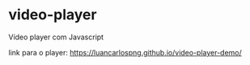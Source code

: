 # video-player
Vídeo player com Javascript 

link para o player: https://luancarlospng.github.io/video-player-demo/
